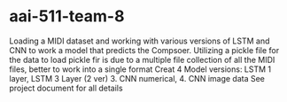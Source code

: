# aai-511-team-8
Loading a MIDI dataset and working with various versions of LSTM and CNN to work a model that predicts the Compsoer. 
Utilizing a pickle file for the data to load
pickle fir is due to a multiple file collection of all the MIDI files, better to work into a single format
Creat 4 Model versions: LSTM 1 layer, LSTM 3 Layer (2 ver) 3. CNN numerical, 4. CNN image data
See project document for all details

